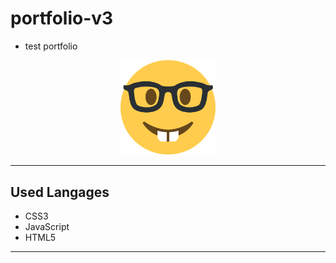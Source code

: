 # portfolio-v3
- test portfolio
<p align="center">
  <img src="/assets/logo.png" height="30%" width="30%">
</p>

---
## Used Langages
- CSS3
- JavaScript
- HTML5
---

